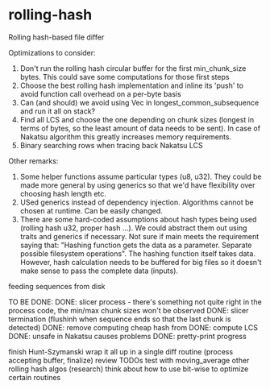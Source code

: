 # rolling-hash
Rolling hash-based file differ

Optimizations to consider:
1. Don't run the rolling hash circular buffer for the first min_chunk_size bytes. This could save some computations for those first steps
2. Choose the best rolling hash implementation and inline its 'push' to avoid function call overhead on a per-byte basis
3. Can (and should) we avoid using Vec in longest_common_subsequence and run it all on stack?
4. Find all LCS and choose the one depending on chunk sizes (longest in terms of bytes, so the least amount of data needs to be sent). In case of Nakatsu algorithm this greatly increases memory requirements.
5. Binary searching rows when tracing back Nakatsu LCS


Other remarks:
1. Some helper functions assume particular types (u8, u32). They could be made more general by using generics so that
we'd have flexibility over choosing hash length etc.
2. USed generics instead of dependency injection. Algorithms cannot be chosen at runtime. Can be easily changed.
3. There are some hard-coded assumptions about hash types being used (rolling hash u32, proper hash ...). We could abstract them out using traits and generics if necessary.
Not sure if main meets the requirement saying that: "Hashing function gets the data as a parameter. Separate possible filesystem operations". The hashing function itself takes data. However, hash calculation needs to be buffered for big
files so it doesn't make sense to pass the complete data (inputs).


feeding sequences from disk

TO BE DONE:
DONE: slicer process - there's something not quite right in the process code, the min/max chunk sizes won't be observed
DONE: slicer termination (flushinh when sequence ends so that the last chunk is detected)
DONE: remove computing cheap hash from 
DONE: compute LCS
DONE: unsafe in Nakatsu causes problems
DONE: pretty-print progress

finish Hunt-Szymanski
wrap it all up in a single diff routine (process accepting buffer, finalize)
review TODOs
test with moving_average
other rolling hash algos (research)
think about how to use bit-wise to optimize certain routines